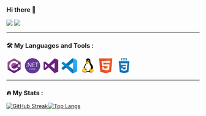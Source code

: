 ### Hi there 👋
<img src="https://media.giphy.com/media/Cmr1OMJ2FN0B2/giphy.gif" width="150">  
<a href="https://t.me/frzdbss"><img src="https://img.shields.io/badge/Telegram-blue?logo=telegram&logoColor=white" /></a>

--- 

### :hammer_and_wrench: My Languages and Tools :
<div>
  <img src="https://github.com/devicons/devicon/blob/master/icons/csharp/csharp-original.svg" width="40" height="40"/>&nbsp;
  <img src="https://github.com/devicons/devicon/blob/master/icons/dotnetcore/dotnetcore-original.svg" width="40" height="40"/>&nbsp;
  <img src="https://github.com/devicons/devicon/blob/master/icons/visualstudio/visualstudio-plain.svg" width="40" height="40"/>&nbsp;
  <img src="https://github.com/devicons/devicon/blob/master/icons/vscode/vscode-original.svg"  width="40" height="40"/>&nbsp;
  <img src="https://github.com/devicons/devicon/blob/master/icons/linux/linux-original.svg" width="40" height="40"/>&nbsp;
  <img src="https://github.com/devicons/devicon/blob/master/icons/html5/html5-original.svg"width="40" height="40"/>&nbsp;
  <img src="https://github.com/devicons/devicon/blob/master/icons/css3/css3-plain-wordmark.svg" width="40" height="40"/>&nbsp;
</div> 

---     

### :fire: My Stats :
[![GitHub Streak](http://github-readme-streak-stats.herokuapp.com?user=gotovchik&theme=tokyonight&date_format=j%20M%5B%20Y%5D)](https://git.io/streak-stats)[![Top Langs](https://github-readme-stats.vercel.app/api/top-langs/?username=gotovchik&layout=compact&theme=tokyonight)](https://github.com/anuraghazra/github-readme-stats)






